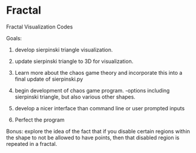 # Fractal
Fractal Visualization Codes

Goals:
1. develop sierpinski triangle visualization.
2. update sierpinski triangle to 3D for visualization.
3. Learn more about the chaos game theory and incorporate this into a final update of sierpinski.py

4. begin development of chaos game program.
  -options including sierpinski triangle, but also various other shapes.
5. develop a nicer interface than command line or user prompted inputs
6. Perfect the program

Bonus: explore the idea of the fact that if you disable certain regions within the shape to not be allowed to have points, then that
disabled region is repeated in a fractal. 

